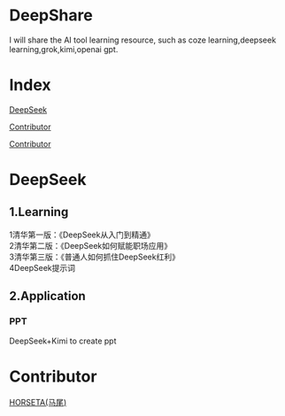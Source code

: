 # DeepShare
I will share the AI tool learning resource, such as coze learning,deepseek learning,grok,kimi,openai gpt.

# Index
[DeepSeek](#section_DeepSeek)

[Contributor](#section_Contributor)

[Contributor](#section_Contributor)


<a name="section_DeepSeek"></a>

# DeepSeek

## 1.Learning
1清华第一版：《DeepSeek从入门到精通》  
2清华第二版：《DeepSeek如何赋能职场应用》  
3清华第三版：《普通人如何抓住DeepSeek红利》  
4DeepSeek提示词  

## 2.Application
### PPT
DeepSeek+Kimi to create ppt 

<a name="section_Contributor"></a>

# Contributor

[HORSETA(马尾)](https://github.com/xiankaichen)

